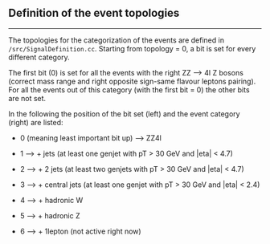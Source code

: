 Definition of the event topologies
-----------------------------------------------
-----------------------------------------------

The topologies for the categorization of the events are defined in ```/src/SignalDefinition.cc```. 
Starting from topology = 0, a bit is set for every different category.

The first bit (0) is set for all the events with the right ZZ --> 4l Z bosons (correct mass range and right opposite sign-same flavour leptons pairing). For all the events out of this category (with the first bit = 0) the other bits are not set.

In the following the position of the bit set (left) and the event category (right) are listed:

- 0 (meaning least important bit up) --> ZZ4l 

- 1 --> + jets (at least one genjet with pT > 30 GeV and |eta| < 4.7)
  
- 2 --> + 2 jets (at least two genjets with pT > 30 GeV and |eta| < 4.7)
 
- 3 --> + central jets (at least one genjet with pT > 30 GeV and |eta| < 2.4)
  
- 4 --> + hadronic W
    
- 5 --> + hadronic Z

- 6 --> + 1lepton (not active right now)
